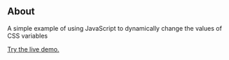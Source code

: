 ## About
A simple example of using JavaScript to dynamically change the values of CSS variables

[Try the live demo.](https://cdn.rawgit.com/StephanieCunnane/javascript30/350d2205/03%20-%20CSS%20Variables/index.html)
